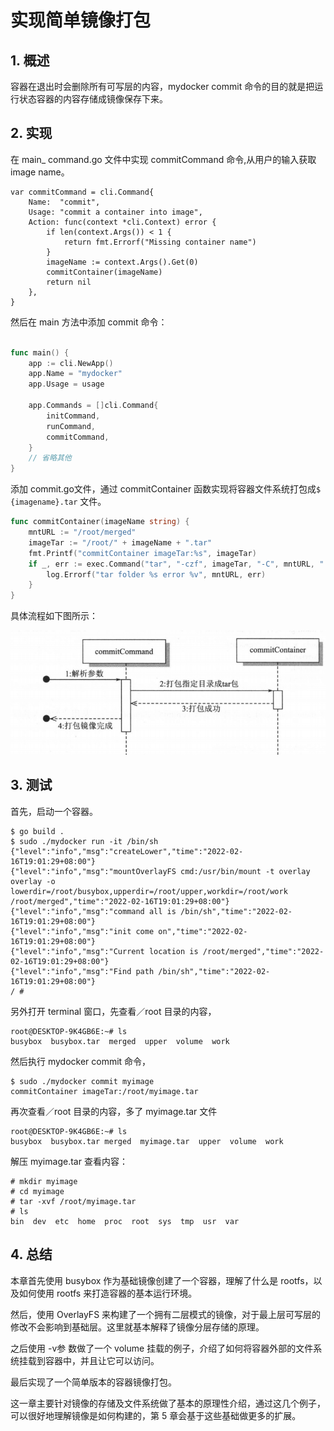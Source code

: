 # 实现简单镜像打包

## 1. 概述

容器在退出时会删除所有可写层的内容，mydocker commit 命令的目的就是把运行状态容器的内容存储成镜像保存下来。



## 2. 实现

在 main_ command.go 文件中实现 commitCommand 命令,从用户的输入获取image name。

```shell
var commitCommand = cli.Command{
	Name:  "commit",
	Usage: "commit a container into image",
	Action: func(context *cli.Context) error {
		if len(context.Args()) < 1 {
			return fmt.Errorf("Missing container name")
		}
		imageName := context.Args().Get(0)
		commitContainer(imageName)
		return nil
	},
}
```

然后在 main 方法中添加 commit 命令：

```go

func main() {
	app := cli.NewApp()
	app.Name = "mydocker"
	app.Usage = usage

	app.Commands = []cli.Command{
		initCommand,
		runCommand,
		commitCommand,
	}
	// 省略其他
}
```

添加 commit.go文件，通过 commitContainer 函数实现将容器文件系统打包成`$ {imagename}.tar` 文件。

```go
func commitContainer(imageName string) {
	mntURL := "/root/merged"
	imageTar := "/root/" + imageName + ".tar"
	fmt.Printf("commitContainer imageTar:%s", imageTar)
	if _, err := exec.Command("tar", "-czf", imageTar, "-C", mntURL, ".").CombinedOutput(); err != nil {
		log.Errorf("tar folder %s error %v", mntURL, err)
	}
}
```



具体流程如下图所示：

![](assets/commit流程图.png)



## 3. 测试

首先，启动一个容器。

```shell
$ go build .
$ sudo ./mydocker run -it /bin/sh
{"level":"info","msg":"createLower","time":"2022-02-16T19:01:29+08:00"}
{"level":"info","msg":"mountOverlayFS cmd:/usr/bin/mount -t overlay overlay -o lowerdir=/root/busybox,upperdir=/root/upper,workdir=/root/work /root/merged","time":"2022-02-16T19:01:29+08:00"}
{"level":"info","msg":"command all is /bin/sh","time":"2022-02-16T19:01:29+08:00"}
{"level":"info","msg":"init come on","time":"2022-02-16T19:01:29+08:00"}
{"level":"info","msg":"Current location is /root/merged","time":"2022-02-16T19:01:29+08:00"}
{"level":"info","msg":"Find path /bin/sh","time":"2022-02-16T19:01:29+08:00"}
/ #
```



另外打开 terminal 窗口，先查看／root 目录的内容，

```shell
root@DESKTOP-9K4GB6E:~# ls
busybox  busybox.tar  merged  upper  volume  work
```

然后执行 mydocker commit 命令，

```shell
$ sudo ./mydocker commit myimage
commitContainer imageTar:/root/myimage.tar
```

再次查看／root 目录的内容，多了 myimage.tar 文件

```shell
root@DESKTOP-9K4GB6E:~# ls
busybox  busybox.tar merged  myimage.tar  upper  volume  work
```

解压 myimage.tar 查看内容：

```shell
# mkdir myimage
# cd myimage
# tar -xvf /root/myimage.tar
# ls
bin  dev  etc  home  proc  root  sys  tmp  usr  var
```



## 4. 总结

本章首先使用 busybox 作为基础镜像创建了一个容器，理解了什么是 rootfs，以及如何使用 rootfs 来打造容器的基本运行环境。

然后，使用 OverlayFS 来构建了一个拥有二层模式的镜像，对于最上层可写层的修改不会影响到基础层。这里就基本解释了镜像分层存储的原理。

之后使用 -v参 数做了一个 volume 挂载的例子，介绍了如何将容器外部的文件系统挂载到容器中，并且让它可以访问。

最后实现了一个简单版本的容器镜像打包。

这一章主要针对镜像的存储及文件系统做了基本的原理性介绍，通过这几个例子，可以很好地理解镜像是如何构建的，第 5 章会基于这些基础做更多的扩展。

